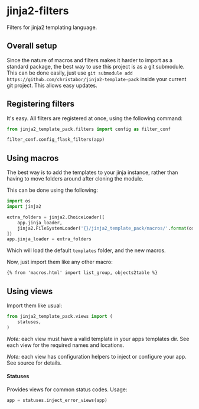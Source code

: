 # jinja2-filters
Filters for jinja2 templating language.

## Overall setup

Since the nature of macros and filters makes it harder to import as a standard package, the best way to use this project is as a git submodule. This can be done easily, just use `git submodule add https://github.com/christabor/jinja2-template-pack` inside your current git project. This allows easy updates.

## Registering filters
It's easy. All filters are registered at once, using the following command:

```python
from jinja2_template_pack.filters import config as filter_conf

filter_conf.config_flask_filters(app)
```

## Using macros

The best way is to add the templates to your jinja instance, rather than having to move folders around after cloning the module.

This can be done using the following:

```python
import os
import jinja2

extra_folders = jinja2.ChoiceLoader([
    app.jinja_loader,
    jinja2.FileSystemLoader('{}/jinja2_template_pack/macros/'.format(os.getcwd())),
])
app.jinja_loader = extra_folders
```

Which will load the default `templates` folder, and the new macros.

Now, just import them like any other macro:

```html
{% from 'macros.html' import list_group, objects2table %}
```

## Using views

Import them like usual:

```python
from jinja2_template_pack.views import (
    statuses,
)
```

*Note:* each view must have a valid template in your apps templates dir. See each view for the required names and locations.

*Note:* each view has configuration helpers to inject or configure your app. See source for details.

#### Statuses

Provides views for common status codes. Usage:
```python
app = statuses.inject_error_views(app)
```

